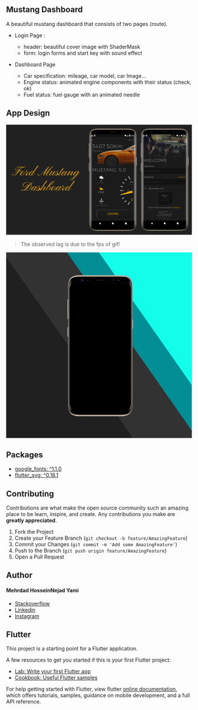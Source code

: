 ## Mustang Dashboard

A beautiful mustang dashboard that consists of two pages (route).
* Login Page :
    * header: beautiful cover image with  ShaderMask
    * form: login forms and start key with sound effect

* Dashboard Page
     * Car specification: mileage, car model, car Image...
     * Engine status: animated engine components with their status (check, ok)
     * Fuel status: fuel gauge with an animated needle

## App Design
![App Design](https://github.com/MehrdadHosseinNejad74/Mustang-Dashboard/blob/master/assets/concept/concept.png)

> The observed lag is due to the fps of gif!


![App Design_Gif](https://github.com/MehrdadHosseinNejad74/Mustang-Dashboard/blob/master/assets/concept/concept.gif)


## Packages
 *  [google_fonts: ^1.1.0](https://pub.dev/packages/google_fonts/install)
 *  [flutter_svg: ^0.18.1](https://pub.dev/packages/flutter_svg/install)

## Contributing
Contributions are what make the open source community such an amazing place to be learn, inspire, and create. Any contributions you make are **greatly appreciated**.

1. Fork the Project
2. Create your Feature Branch (`git checkout -b feature/AmazingFeature`)
3. Commit your Changes (`git commit -m 'Add some AmazingFeature'`)
4. Push to the Branch (`git push origin feature/AmazingFeature`)
5. Open a Pull Request

## Author
#### Mehrdad HosseinNejad Yami
- [Stackoverflow](https://stackoverflow.com/users/6693037/mehrdad-hosseinnejad)
- [Linkedin](https://www.linkedin.com/in/mehrdad-hosseinnejad)
- [Instagram](https://www.instagram.com/mehrdad1154)


## Flutter
This project is a starting point for a Flutter application.

A few resources to get you started if this is your first Flutter project:

- [Lab: Write your first Flutter app](https://flutter.dev/docs/get-started/codelab)
- [Cookbook: Useful Flutter samples](https://flutter.dev/docs/cookbook)

For help getting started with Flutter, view flutter
[online documentation](https://flutter.dev/docs), which offers tutorials,
samples, guidance on mobile development, and a full API reference.


